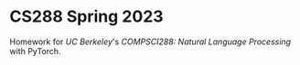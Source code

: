 # CS288 Spring 2023
Homework for *UC Berkeley*'s *COMPSCI288: Natural Language Processing* with PyTorch.